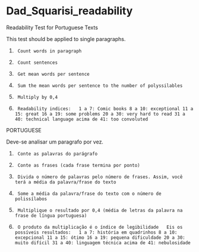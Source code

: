 # Dad_Squarisi_readability
Readability Test for Portuguese Texts

This test should be applied to single paragraphs.

1.      Count words in paragraph

2.      Count sentences

3.      Get mean words per sentence

4.      Sum the mean words per sentence to the number of polyssilables

5.      Multiply by 0,4 

6.      Readability indices:   1 a 7: Comic books 8 a 10: exceptional 11 a 15: great 16 a 19: some problems 20 a 30: very hard to read 31 a 40: technical language acima de 41: too convoluted

PORTUGUESE

Deve-se analisar um paragrafo por vez.

1.      Conte as palavras do parágrafo

2.      Conte as frases (cada frase termina por ponto)

3.      Divida o número de palavras pelo número de frases. Assim, você terá a média da palavra/frase do texto

4.      Some a média da palavra/frase do texto com o número de polissílabos

5.      Multiplique o resultado por 0,4 (média de letras da palavra na frase de língua portuguesa)

6.      O produto da multiplicação é o índice de legibilidade   Eis os possíveis resultados:   1 a 7: história em quadrinhos 8 a 10: excepcional 11 a 15: ótimo 16 a 19: pequena dificuldade 20 a 30: muito difícil 31 a 40: linguagem técnica acima de 41: nebulosidade
